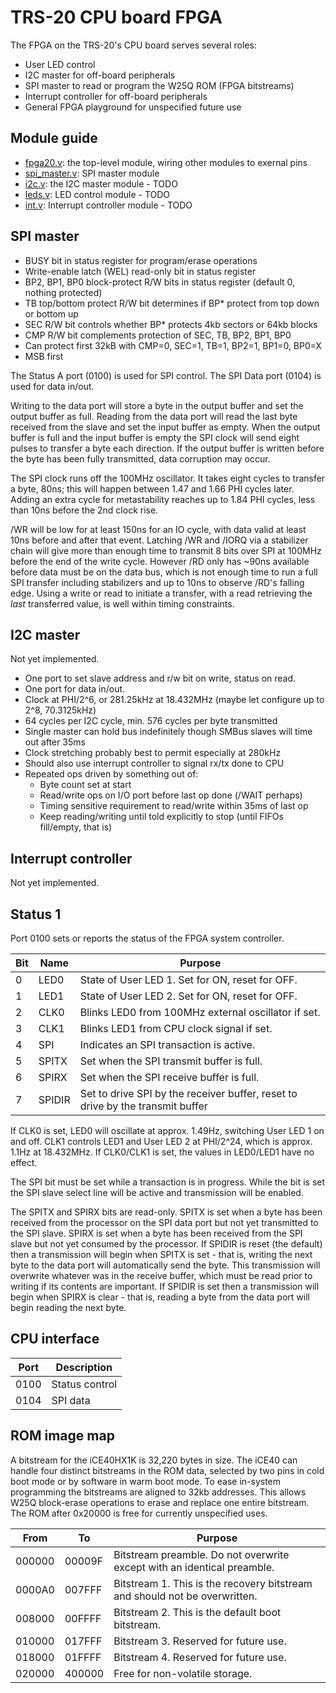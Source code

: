 # TRS-20 CPU board FPGA

The FPGA on the TRS-20's CPU board serves several roles:

  - User LED control
  - I2C master for off-board peripherals
  - SPI master to read or program the W25Q ROM (FPGA bitstreams)
  - Interrupt controller for off-board peripherals
  - General FPGA playground for unspecified future use

## Module guide

  - [fpga20.v](src/fpga20.v): the top-level module, wiring other modules to exernal pins
  - [spi_master.v](src/spi_master.v): SPI master module
  - [i2c.v](src/i2c.v): the I2C master module - TODO
  - [leds.v](src/leds.v): LED control module - TODO
  - [int.v](src/int.v): Interrupt controller module - TODO

## SPI master

  - BUSY bit in status register for program/erase operations
  - Write-enable latch (WEL) read-only bit in status register
  - BP2, BP1, BP0 block-protect R/W bits in status register (default 0, nothing protected)
  - TB top/bottom protect R/W bit determines if BP\* protect from top down or bottom up
  - SEC R/W bit controls whether BP\* protects 4kb sectors or 64kb blocks
  - CMP R/W bit complements protection of SEC, TB, BP2, BP1, BP0
  - Can protect first 32kB with CMP=0, SEC=1, TB=1, BP2=1, BP1=0, BP0=X
  - MSB first

The Status A port (0100) is used for SPI control. The SPI Data port (0104) is used for data in/out.

Writing to the data port will store a byte in the output buffer and set the output buffer as full. Reading from the data port will read the last byte received from the slave and set the input buffer as empty. When the output buffer is full and the input buffer is empty the SPI clock will send eight pulses to transfer a byte each direction. If the output buffer is written before the byte has been fully transmitted, data corruption may occur.

The SPI clock runs off the 100MHz oscillator. It takes eight cycles to transfer a byte, 80ns; this will happen between 1.47 and 1.66 PHI cycles later. Adding an extra cycle for metastability reaches up to 1.84 PHI cycles, less than 10ns before the 2nd clock rise.

/WR will be low for at least 150ns for an IO cycle, with data valid at least 10ns before and after that event. Latching /WR and /IORQ via a stabilizer chain will give more than enough time to transmit 8 bits over SPI at 100MHz before the end of the write cycle. However /RD only has ~90ns available before data must be on the data bus, which is not enough time to run a full SPI transfer including stabilizers and up to 10ns to observe /RD's falling edge. Using a write or read to initiate a transfer, with a read retrieving the _last_ transferred value, is well within timing constraints.

## I2C master

Not yet implemented.

  - One port to set slave address and r/w bit on write, status on read.
  - One port for data in/out.
  - Clock at PHI/2^6, or 281.25kHz at 18.432MHz (maybe let configure up to 2^8, 70.3125kHz)
  - 64 cycles per I2C cycle, min. 576 cycles per byte transmitted
  - Single master can hold bus indefinitely though SMBus slaves will time out after 35ms
  - Clock stretching probably best to permit especially at 280kHz
  - Should also use interrupt controller to signal rx/tx done to CPU
  - Repeated ops driven by something out of:
      - Byte count set at start
      - Read/write ops on I/O port before last op done (/WAIT perhaps)
      - Timing sensitive requirement to read/write within 35ms of last op
      - Keep reading/writing until told explicitly to stop (until FIFOs fill/empty, that is)

## Interrupt controller

Not yet implemented.

## Status 1

Port 0100 sets or reports the status of the FPGA system controller.

| Bit |  Name  | Purpose                                                                        |
| --- | ------ | ------------------------------------------------------------------------------ |
|  0  | LED0   | State of User LED 1. Set for ON, reset for OFF.                                |
|  1  | LED1   | State of User LED 2. Set for ON, reset for OFF.                                |
|  2  | CLK0   | Blinks LED0 from 100MHz external oscillator if set.                            |
|  3  | CLK1   | Blinks LED1 from CPU clock signal if set.                                      |
|  4  | SPI    | Indicates an SPI transaction is active.                                        |
|  5  | SPITX  | Set when the SPI transmit buffer is full.                                      |
|  6  | SPIRX  | Set when the SPI receive buffer is full.                                       |
|  7  | SPIDIR | Set to drive SPI by the receiver buffer, reset to drive by the transmit buffer |

If CLK0 is set, LED0 will oscillate at approx. 1.49Hz, switching User LED 1 on and off. CLK1 controls LED1 and User LED 2 at PHI/2^24, which is approx. 1.1Hz at 18.432MHz. If CLK0/CLK1 is set, the values in LED0/LED1 have no effect.

The SPI bit must be set while a transaction is in progress. While the bit is set the SPI slave select line will be active and transmission will be enabled.

The SPITX and SPIRX bits are read-only. SPITX is set when a byte has been received from the processor on the SPI data port but not yet transmitted to the SPI slave. SPIRX is set when a byte has been received from the SPI slave but not yet consumed by the processor. If SPIDIR is reset (the default) then a transmission will begin when SPITX is set - that is, writing the next byte to the data port will automatically send the byte. This transmission will overwrite whatever was in the receive buffer, which must be read prior to writing if its contents are important. If SPIDIR is set then a transmission will begin when SPIRX is clear - that is, reading a byte from the data port will begin reading the next byte.


## CPU interface

| Port  | Description                                                                           |
| ----- | ------------------------------------------------------------------------------------- |
| 0100  | Status control                                                                        |
| 0104  | SPI data                                                                              |

## ROM image map

A bitstream for the iCE40HX1K is 32,220 bytes in size.  The iCE40 can handle four distinct bitstreams in the ROM data, selected by two pins in cold boot mode or by software in warm boot mode. To ease in-system programming the bitstreams are aligned to 32kb addresses. This allows W25Q block-erase operations to erase and replace one entire bitstream. The ROM after 0x20000 is free for currently unspecified uses.

| From   | To     | Purpose                                                                     |
| ------ | ------ | --------------------------------------------------------------------------- |
| 000000 | 00009F | Bitstream preamble. Do not overwrite except with an identical preamble.     |
| 0000A0 | 007FFF | Bitstream 1. This is the recovery bitstream and should not be overwritten.  |
| 008000 | 00FFFF | Bitstream 2. This is the default boot bitstream.                            |
| 010000 | 017FFF | Bitstream 3. Reserved for future use.                                       |
| 018000 | 01FFFF | Bitstream 4. Reserved for future use.                                       |
| 020000 | 400000 | Free for non-volatile storage.                                              |

